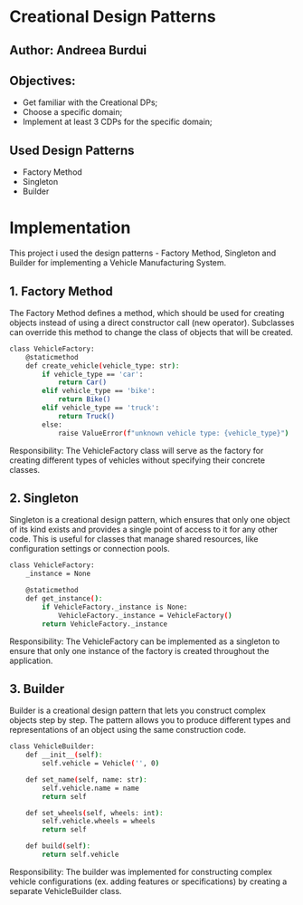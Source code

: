 # Creational Design Patterns

## Author: Andreea Burdui

## Objectives:

- Get familiar with the Creational DPs;
- Choose a specific domain;
- Implement at least 3 CDPs for the specific domain;

## Used Design Patterns

- Factory Method
- Singleton
- Builder

# Implementation

This project i used the design patterns - Factory Method, Singleton and Builder for implementing a Vehicle Manufacturing System.
## 1. Factory Method

The Factory Method defines a method, which should be used for creating objects instead of using a direct constructor call (new operator). Subclasses can override this method to change the class of objects that will be created.
```bash
class VehicleFactory:
    @staticmethod
    def create_vehicle(vehicle_type: str):
        if vehicle_type == 'car':
            return Car()
        elif vehicle_type == 'bike':
            return Bike()
        elif vehicle_type == 'truck':
            return Truck()
        else:
            raise ValueError(f"unknown vehicle type: {vehicle_type}")
```
Responsibility: The VehicleFactory class will serve as the factory for creating different types of vehicles without specifying their concrete classes.

## 2. Singleton

Singleton is a creational design pattern, which ensures that only one object of its kind exists and provides a single point of access to it for any other code. This is useful for classes that manage shared resources, like configuration settings or connection pools.
```bash
class VehicleFactory:
    _instance = None

    @staticmethod
    def get_instance():
        if VehicleFactory._instance is None:
            VehicleFactory._instance = VehicleFactory()
        return VehicleFactory._instance
```
Responsibility: The VehicleFactory can be implemented as a singleton to ensure that only one instance of the factory is created throughout the application.

## 3. Builder

Builder is a creational design pattern that lets you construct complex objects step by step. The pattern allows you to produce different types and representations of an object using the same construction code.
```bash
class VehicleBuilder:
    def __init__(self):
        self.vehicle = Vehicle('', 0)

    def set_name(self, name: str):
        self.vehicle.name = name
        return self

    def set_wheels(self, wheels: int):
        self.vehicle.wheels = wheels
        return self

    def build(self):
        return self.vehicle
```
Responsibility: The builder was implemented for constructing complex vehicle configurations (ex. adding features or specifications) by creating a separate VehicleBuilder class.


